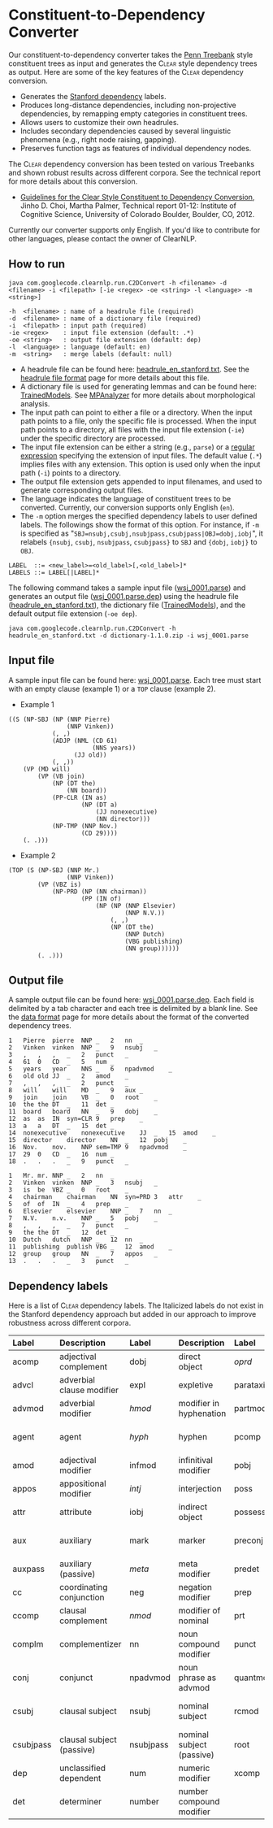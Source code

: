 # Constituent-to-Dependency Converter #

Our constituent-to-dependency converter takes the [Penn Treebank](http://www.cis.upenn.edu/~treebank/) style constituent trees as input and generates the C<font size='1'>LEAR</font> style dependency trees as output.  Here are some of the key features of the C<font size='1'>LEAR</font> dependency conversion.

  * Generates the [Stanford dependency](http://nlp.stanford.edu/software/stanford-dependencies.shtml) labels.
  * Produces long-distance dependencies, including non-projective dependencies, by remapping empty categories in constituent trees.
  * Allows users to customize their own headrules.
  * Includes secondary dependencies caused by several linguistic phenomena (e.g., right node raising, gapping).
  * Preserves function tags as features of individual dependency nodes.

The C<font size='1'>LEAR</font> dependency conversion has been tested on various Treebanks and shown robust results across different corpora.  See the technical report for more details about this conversion.

  * [Guidelines for the Clear Style Constituent to Dependency Conversion](https://dl.dropbox.com/u/15060914/publications/ics-12.pdf), Jinho D. Choi, Martha Palmer, Technical report 01-12: Institute of Cognitive Science, University of Colorado Boulder, Boulder, CO, 2012.

Currently our converter supports only English.  If you'd like to contribute for other languages, please contact the owner of ClearNLP.

## How to run ##

```
java com.googlecode.clearnlp.run.C2DConvert -h <filename> -d <filename> -i <filepath> [-ie <regex> -oe <string> -l <language> -m <string>]

-h  <filename> : name of a headrule file (required)
-d  <filename> : name of a dictionary file (required)
-i  <filepath> : input path (required)
-ie <regex>    : input file extension (default: .*)
-oe <string>   : output file extension (default: dep)
-l  <language> : language (default: en)
-m  <string>   : merge labels (default: null)
```

  * A headrule file can be found here: [headrule\_en\_stanford.txt](http://clearnlp.googlecode.com/git/src/main/resources/headrule/headrule_en_stanford.txt).  See the [headrule file format](HeadruleFormat.md) page for more details about this file.
  * A dictionary file is used for generating lemmas and can be found here: [TrainedModels](TrainedModels.md).  See [MPAnalyzer](MPAnalyzer.md) for more details about morphological analysis.
  * The input path can point to either a file or a directory.  When the input path points to a file, only the specific file is processed.  When the input path points to a directory, all files with the input file extension (`-ie`) under the specific directory are processed.
  * The input file extension can be either a string (e.g., `parse`) or a [regular expression](http://docs.oracle.com/javase/6/docs/api/java/util/regex/Pattern.html) specifying the extension of input files.  The default value (`.*`) implies files with any extension.  This option is used only when the input path (`-i`) points to a directory.
  * The output file extension gets appended to input filenames, and used to generate corresponding output files.
  * The language indicates the language of constituent trees to be converted.  Currently, our conversion supports only English (`en`).
  * The `-m` option merges the specified dependency labels to user defined labels.  The followings show the format of this option.  For instance, if `-m` is specified as "`SBJ=nsubj,csubj,nsubjpass,csubjpass|OBJ=dobj,iobj`", it relabels `{nsubj`, `csubj`, `nsubjpass`, `csubjpass}` to `SBJ` and `{dobj`, `iobj}` to `OBJ`.
```
LABEL  ::= <new_label>=<old_label>[,<old_label>]*
LABELS ::= LABEL[|LABEL]*
```

The following command takes a sample input file ([wsj\_0001.parse](http://clearnlp.googlecode.com/git/src/main/resources/sample/wsj_0001.parse)) and generates an output file ([wsj\_0001.parse.dep](http://clearnlp.googlecode.com/git/src/main/resources/sample/wsj_0001.parse.dep)) using the headrule file ([headrule\_en\_stanford.txt](http://clearnlp.googlecode.com/git/src/main/resources/headrule/headrule_en_stanford.txt)), the dictionary file ([TrainedModels](TrainedModels.md)), and the default output file extension (`-oe dep`).

```
java com.googlecode.clearnlp.run.C2DConvert -h headrule_en_stanford.txt -d dictionary-1.1.0.zip -i wsj_0001.parse
```

## Input file ##

A sample input file can be found here: [wsj\_0001.parse](http://clearnlp.googlecode.com/git/src/main/resources/sample/wsj_0001.parse).  Each tree must start with an empty clause (example 1) or a `TOP` clause (example 2).

  * Example 1
```
((S (NP-SBJ (NP (NNP Pierre)
                (NNP Vinken))
            (, ,)
            (ADJP (NML (CD 61)
                       (NNS years))
                  (JJ old))
            (, ,))
    (VP (MD will)
        (VP (VB join)
            (NP (DT the)
                (NN board))
            (PP-CLR (IN as)
                    (NP (DT a)
                        (JJ nonexecutive)
                        (NN director)))
            (NP-TMP (NNP Nov.)
                    (CD 29))))
    (. .)))
```

  * Example 2
```
(TOP (S (NP-SBJ (NNP Mr.)
                (NNP Vinken))
        (VP (VBZ is)
            (NP-PRD (NP (NN chairman))
                    (PP (IN of)
                        (NP (NP (NNP Elsevier)
                                (NNP N.V.))
                            (, ,)
                            (NP (DT the)
                                (NNP Dutch)
                                (VBG publishing)
                                (NN group))))))
        (. .)))
```

## Output file ##

A sample output file can be found here: [wsj\_0001.parse.dep](http://clearnlp.googlecode.com/git/src/main/resources/sample/wsj_0001.parse.dep).  Each field is delimited by a tab character and each tree is delimited by a blank line.  See the [data format](DataFormat.md) page for more details about the format of the converted dependency trees.

```
1	Pierre	pierre	NNP	_	2	nn	_
2	Vinken	vinken	NNP	_	9	nsubj	_
3	,	,	,	_	2	punct	_
4	61	0	CD	_	5	num	_
5	years	year	NNS	_	6	npadvmod	_
6	old	old	JJ	_	2	amod	_
7	,	,	,	_	2	punct	_
8	will	will	MD	_	9	aux	_
9	join	join	VB	_	0	root	_
10	the	the	DT	_	11	det	_
11	board	board	NN	_	9	dobj	_
12	as	as	IN	syn=CLR	9	prep	_
13	a	a	DT	_	15	det	_
14	nonexecutive	nonexecutive	JJ	_	15	amod	_
15	director	director	NN	_	12	pobj	_
16	Nov.	nov.	NNP	sem=TMP	9	npadvmod	_
17	29	0	CD	_	16	num	_
18	.	.	.	_	9	punct	_

1	Mr.	mr.	NNP	_	2	nn	_
2	Vinken	vinken	NNP	_	3	nsubj	_
3	is	be	VBZ	_	0	root	_
4	chairman	chairman	NN	syn=PRD	3	attr	_
5	of	of	IN	_	4	prep	_
6	Elsevier	elsevier	NNP	_	7	nn	_
7	N.V.	n.v.	NNP	_	5	pobj	_
8	,	,	,	_	7	punct	_
9	the	the	DT	_	12	det	_
10	Dutch	dutch	NNP	_	12	nn	_
11	publishing	publish	VBG	_	12	amod	_
12	group	group	NN	_	7	appos	_
13	.	.	.	_	3	punct	_
```

## Dependency labels ##

Here is a list of C<font size='1'>LEAR</font> dependency labels.  The Italicized labels do not exist in the Stanford dependency approach but added in our approach to improve robustness across different corpora.

| **Label**   | **Description**             | **Label**   | **Description**             | **Label**    | **Description**               |
|:------------|:----------------------------|:------------|:----------------------------|:-------------|:------------------------------|
| acomp       | adjectival complement       | dobj        | direct object               | _oprd_       | object predicate              |
| advcl       | adverbial clause modifier   | expl        | expletive                   | parataxis    | parataxis                     |
| advmod      | adverbial modifier          | _hmod_      | modifier in hyphenation     | partmod      | participial modifier          |
| agent       | agent                       | _hyph_      | hyphen                      | pcomp        | complement of a preposition   |
| amod        | adjectival modifier         | infmod      | infinitival modifier        | pobj         | object of a preposition       |
| appos       | appositional modifier       | _intj_      | interjection                | poss         | possession modifier           |
| attr        | attribute                   | iobj        | indirect object             | possessive   | possessive modifier           |
| aux         | auxiliary                   | mark        | marker                      | preconj      | pre-correlative conjunction   |
| auxpass     | auxiliary (passive)         | _meta_      | meta modifier               | predet       | predeterminer                 |
| cc          | coordinating conjunction    | neg         | negation modifier           | prep         | prepositional modifier        |
| ccomp       | clausal complement          | _nmod_      | modifier of nominal         | prt          | particle                      |
| complm      | complementizer              | nn          | noun compound modifier      | punct        | punctuation                   |
| conj        | conjunct                    | npadvmod    | noun phrase as advmod       | quantmod     | quantifier phrase modifier    |
| csubj       | clausal subject             | nsubj       | nominal subject             | rcmod        | relative clause modifier      |
| csubjpass   | clausal subject (passive)   | nsubjpass   | nominal subject (passive)   | root         | root                          |
| dep         | unclassified dependent      | num         | numeric modifier            | xcomp        | open clausal complement       |
| det         | determiner                  | number      | number compound modifier    |              |                               |